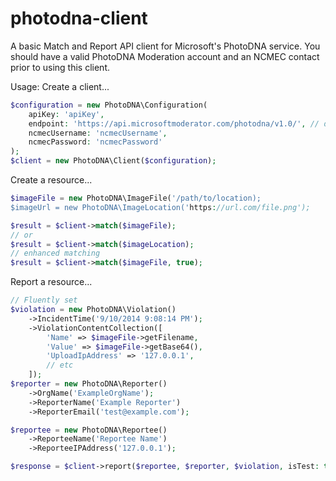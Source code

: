 # photodna-client

A basic Match and Report API client for Microsoft's PhotoDNA service. You should have a valid PhotoDNA Moderation account and an NCMEC contact prior to using this client.

Usage:
Create a client...
```php
$configuration = new PhotoDNA\Configuration(
    apiKey: 'apiKey',
    endpoint: 'https://api.microsoftmoderator.com/photodna/v1.0/', // default
    ncmecUsername: 'ncmecUsername',
    ncmecPassword: 'ncmecPassword'
);
$client = new PhotoDNA\Client($configuration);
```

Create a resource...
```php
$imageFile = new PhotoDNA\ImageFile('/path/to/location);
$imageUrl = new PhotoDNA\ImageLocation('https://url.com/file.png');

$result = $client->match($imageFile);
// or
$result = $client->match($imageLocation);
// enhanced matching
$result = $client->match($imageFile, true);
```

Report a resource...
```php
// Fluently set
$violation = new PhotoDNA\Violation()
    ->IncidentTime('9/10/2014 9:08:14 PM');
    ->ViolationContentCollection([
        'Name' => $imageFile->getFilename,
        'Value' => $imageFile->getBase64(),
        'UploadIpAddress' => '127.0.0.1',
        // etc
    ]);
$reporter = new PhotoDNA\Reporter()
    ->OrgName('ExampleOrgName');
    ->ReporterName('Example Reporter')
    ->ReporterEmail('test@example.com');

$reportee = new PhotoDNA\Reportee()
    ->ReporteeName('Reportee Name')
    ->ReporteeIPAddress('127.0.0.1');

$response = $client->report($reportee, $reporter, $violation, isTest: true);
```
